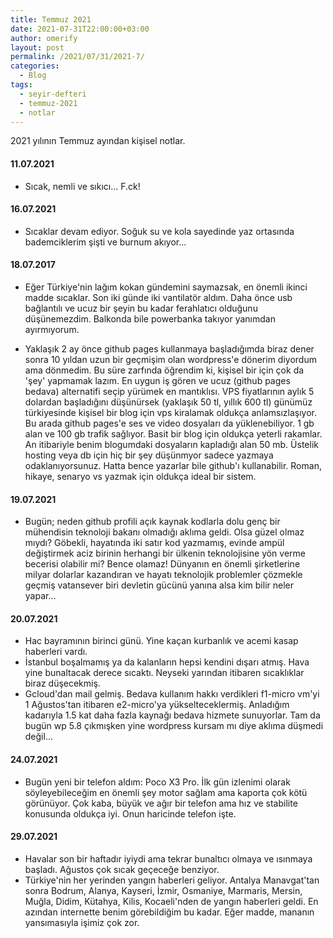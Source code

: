 ```yaml
---
title: Temmuz 2021
date: 2021-07-31T22:00:00+03:00
author: omerify
layout: post
permalink: /2021/07/31/2021-7/
categories:
  - Blog
tags:
  - seyir-defteri
  - temmuz-2021
  - notlar
---
```


2021 yılının Temmuz ayından kişisel notlar.

#### 11.07.2021

  * Sıcak, nemli ve sıkıcı... F.ck!

#### 16.07.2021

  * Sıcaklar devam ediyor. Soğuk su ve kola sayedinde yaz ortasında bademciklerim şişti ve burnum akıyor... 

#### 18.07.2017

  * Eğer Türkiye'nin lağım kokan gündemini saymazsak, en önemli ikinci madde sıcaklar. Son iki günde iki vantilatör aldım. Daha önce usb bağlantılı ve ucuz bir şeyin bu kadar ferahlatıcı olduğunu düşünemezdim. Balkonda bile powerbanka takıyor yanımdan ayırmıyorum.

  * Yaklaşık 2 ay önce github pages kullanmaya başladığımda biraz dener sonra 10 yıldan uzun bir geçmişim olan wordpress'e dönerim diyordum ama dönmedim. Bu süre zarfında öğrendim ki, kişisel bir için çok da 'şey' yapmamak lazım. En uygun iş gören ve ucuz (github pages bedava) alternatifi seçip yürümek en mantıklısı. VPS fiyatlarının aylık 5 dolardan başladığını düşünürsek (yaklaşık 50 tl, yıllık 600 tl) günümüz türkiyesinde kişisel bir blog için vps kiralamak oldukça anlamsızlaşıyor. Bu arada github pages'e ses ve video dosyaları da yüklenebiliyor. 1 gb alan ve 100 gb trafik sağlıyor. Basit bir blog için oldukça yeterli rakamlar. An itibariyle benim blogumdaki dosyaların kapladığı alan 50 mb. Üstelik hosting veya db için hiç bir şey düşünmyor sadece yazmaya odaklanıyorsunuz. Hatta bence yazarlar bile github'ı kullanabilir. Roman, hikaye, senaryo vs yazmak için oldukça ideal bir sistem.

#### 19.07.2021

  * Bugün; neden github profili açık kaynak kodlarla dolu genç bir mühendisin teknoloji bakanı olmadığı aklıma geldi. Olsa güzel olmaz mıydı? Göbekli, hayatında iki satır kod yazmamış, evinde ampül değiştirmek aciz birinin herhangi bir ülkenin teknolojisine yön verme becerisi olabilir mi? Bence olamaz! Dünyanın en önemli şirketlerine milyar dolarlar kazandıran ve hayatı teknolojik problemler çözmekle geçmiş vatansever biri devletin gücünü yanına alsa kim bilir neler yapar...

#### 20.07.2021

  * Hac bayramının birinci günü. Yine kaçan kurbanlık ve acemi kasap haberleri vardı. 
  * İstanbul boşalmamış ya da kalanların hepsi kendini dışarı atmış. Hava yine bunaltacak derece sıcaktı. Neyseki yarından itibaren sıcaklıklar biraz düşecekmiş.
  * Gcloud'dan mail gelmiş. Bedava kullanım hakkı verdikleri f1-micro vm'yi 1 Ağustos'tan itibaren e2-micro'ya yükselteceklermiş. Anladığım kadarıyla 1.5 kat daha fazla kaynağı bedava hizmete sunuyorlar. Tam da bugün wp 5.8 çıkmışken yine wordpress kursam mı diye aklıma düşmedi değil...

#### 24.07.2021

  * Bugün yeni bir telefon aldım: Poco X3 Pro. İlk gün izlenimi olarak söyleyebileceğim en önemli şey motor sağlam ama kaporta çok kötü görünüyor. Çok kaba, büyük ve ağır bir telefon ama hız ve stabilite konusunda oldukça iyi. Onun haricinde telefon işte.

#### 29.07.2021

  * Havalar son bir haftadır iyiydi ama tekrar bunaltıcı olmaya ve ısınmaya başladı. Ağustos çok sıcak geçeceğe benziyor.
  * Türkiye'nin her yerinden yangın haberleri geliyor. Antalya Manavgat'tan sonra Bodrum, Alanya, Kayseri, İzmir, Osmaniye, Marmaris, Mersin, Muğla, Didim, Kütahya, Kilis, Kocaeli'nden de yangın haberleri geldi. En azından internette benim görebildiğim bu kadar. Eğer madde, mananın yansımasıyla işimiz çok zor.